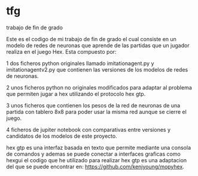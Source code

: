 # tfg
trabajo de fin de grado

Este es el codigo de mi trabajo de fin de grado el cual consiste en un modelo de redes de neuronas que aprende de las partidas que un jugador realiza en el juego Hex. Esta compuesto por:

1 dos ficheros python originales llamado imitationagent.py y imitationagentv2.py que contienen las versiones de los modelos de redes de neuronas.

2 unos ficheros python no originales modificados para adaptar al problema que permiten jugar a hex utilizando el protocolo hex gtp.

3 unos ficheros que contienen los pesos de la red de neuronas de una partida con tablero 8x8 para poder usar la misma red aunque se cierre el juego.

4 ficheros de jupiter notebook con comparativas entre versiones y candidatos de los modelos de este proyecto.


hex gtp es una interfaz basada en texto que permite mediante una consola de comandos y ademas se puede conectar a interfaces graficas como hexgui
el codigo que he utilizado para realizar hex gtp es una adaptacion del que se puede encontrar en: https://github.com/kenjyoung/mopyhex.


